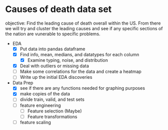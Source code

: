 # Causes of death data set
objective: Find the leading cause of death overall within the US. From there we will try and cluster the leading causes and see if any specific sections of the nation are vunerable to specific problems.
* EDA
    - [X] Put data into pandas dataframe
    - [X] Find info, mean, medians, and datatypes for each column
        - [X] Examine typing, noise, and distribution     
    - [X] Deal with outliers or missing data
    - [ ] Make some correlations for the data and create a heatmap 
    - [ ] Write up the initial EDA discoveries

* Data Prep
    - [X] see if there are any functions needed for graphing purposes
    - [X] make copies of the data
    - [ ] divide train, valid, and test sets
    - [ ] feature engineering
        - [ ] Feature selection (Maybe)
        - [ ] Feature transformations
    - [ ] feature scaling